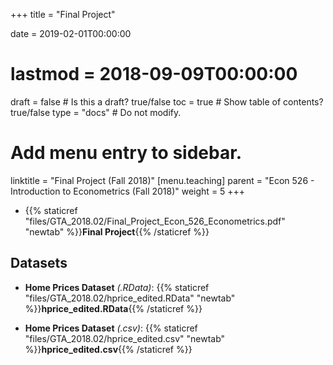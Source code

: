 +++
title = "Final Project"

date = 2019-02-01T00:00:00
# lastmod = 2018-09-09T00:00:00

draft = false  # Is this a draft? true/false
toc = true  # Show table of contents? true/false
type = "docs"  # Do not modify.

# Add menu entry to sidebar.
linktitle = "Final Project (Fall 2018)"
[menu.teaching]
  parent = "Econ 526 - Introduction to Econometrics (Fall 2018)"
  weight = 5
+++

* {{% staticref "files/GTA_2018.02/Final_Project_Econ_526_Econometrics.pdf" "newtab" %}}**Final Project**{{% /staticref %}}

## Datasets

* **Home Prices Dataset** _(.RData)_: {{% staticref "files/GTA_2018.02/hprice_edited.RData" "newtab" %}}**hprice_edited.RData**{{% /staticref %}}

* **Home Prices Dataset** _(.csv)_: {{% staticref "files/GTA_2018.02/hprice_edited.csv" "newtab" %}}**hprice_edited.csv**{{% /staticref %}}